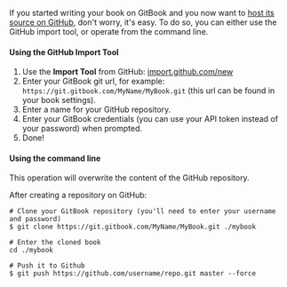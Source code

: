 <!-- TODO Link to guide for GitHub hosting -->

If you started writing your book on GitBook and you now want to [host its source on GitHub](can-i-host-on-github.md), don't worry, it's easy. To do so, you can either use the GitHub import tool, or operate from the command line.

#### Using the GitHub Import Tool

1. Use the **Import Tool** from GitHub:  [import.github.com/new](https://import.github.com/new)
2. Enter your GitBook git url, for example: `https://git.gitbook.com/MyName/MyBook.git` (this url can be found in your book settings).
3. Enter a name for your GitHub repository.
4. Enter your GitBook credentials (you can use your API token instead of your password) when prompted.
5. Done!

#### Using the command line

This operation will overwrite the content of the GitHub repository.

After creating a repository on GitHub:

```
# Clone your GitBook repository (you'll need to enter your username and password)
$ git clone https://git.gitbook.com/MyName/MyBook.git ./mybook

# Enter the cloned book
cd ./mybook

# Push it to Github
$ git push https://github.com/username/repo.git master --force
```
